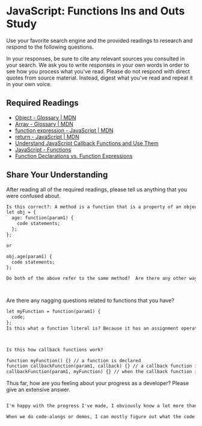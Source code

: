 # JavaScript: Functions Ins and Outs Study

Use your favorite search engine and the provided readings to research and
respond to the following questions.

In your responses, be sure to cite any relevant sources you consulted in your
search. We ask you to write responses in your own words in order to see how you
process what you've read. Please do not respond with direct quotes from source
material. Instead, digest what you've read and repeat it in your own voice.

## Required Readings

-   [Object - Glossary | MDN](https://developer.mozilla.org/en-US/docs/Glossary/Object)
-   [Array - Glossary | MDN](https://developer.mozilla.org/en-US/docs/Glossary/Array)
-   [function expression - JavaScript | MDN](https://developer.mozilla.org/en-US/docs/Web/JavaScript/Reference/Operators/function)
-   [return - JavaScript | MDN](https://developer.mozilla.org/en-US/docs/Web/JavaScript/Reference/Statements/return)
-   [Understand JavaScript Callback Functions and Use Them](http://javascriptissexy.com/understand-javascript-callback-functions-and-use-them)
-   [JavaScript - Functions](http://www.quirksmode.org/js/function.html)
-   [Function Declarations vs. Function Expressions](https://javascriptweblog.wordpress.com/2010/07/06/function-declarations-vs-function-expressions)

## Share Your Understanding

After reading all of the required readings, please tell us anything that you
were confused about.

```md
Is this correct?: A method is a function that is a property of an object.  Methods can be written as either:
let obj = {
  age: function(param1) {
    code statements;
  };
};

or

obj.age(param1) {
  code statements;
};

Do both of the above refer to the same method?  Are there any other ways to write a method?




```

Are there any nagging questions related to functions that you have?

```md
let myFunction = function(param1) {
  code;
};
Is this what a function literal is? Because it has an assignment operator, does that make it a function literal instead of a function (such as obj.function() {} )?



Is this how callback functions work?

function myFunction() {} // a function is declared
function callbackFunction(param1, callback) {} // a callback function is declared.  Do you actually write "callback" as the parameter each time you use a callback function?
callbackFunction(param1, myFunction) {} // when the callback function is called, does the name of the  function to be called back replace the parameter "callback" in callbackFunction?

```

Thus far, how are you feeling about your progress as a developer? Please give an
extensive answer.

```md

I'm happy with the progress I've made, I obviously know a lot more than I did a week ago.  Though learning javascript can be very frustrating, it is very rewarding when a concept 'clicks' and I understand it.  I really want to fully understand why each part of the language does what it does.  I know that you guys have said that often being a developer means looking stuff up and copy/pasting it, but I would feel much better if I can avoid doing that as much as possible.  I like learning spoken languages, and really understanding what each part of the language means and does.  The same goes for javascript, but I fear that we're moving so fast that I don't have time to fully grasp the fundamentals.  You can't write words and sentences in a spoken language if you don't know the alphabet, and similarly I find it hard to write code if I dont fully understand the basics.

When we do code-alongs or demos, I can mostly figure out what the code is doing by looking at it for a bit, and I understand why it does what it does.  When it comes to labs or diagnostics that require me to essentially start writing on a blank slate, however, I really struggle because I don't know how to start.  If I am already working with some code, I can run it and use error messages to figure out what to add or change next.  I could just copy some code from a previous lesson to get me started,  but as I said I'd like to avoid doing that because I don't think it will help me learn.  I think that if we spent more time really learning the definitions (and how to write) all the basic building blocks of the code I wouldn't struggle quite so much.  For example, tonight's homework really helped me because the articles really took the time to explain every part of a function.  Specifically, I found the way this site (http://www.quirksmode.org/js/function.html) explained things to be very informative.  I do understand that this is a bootcamp and we have a lot to cover, so maybe I'll have to learn these things on my own time.  I think that this weekend will help, I plan to do a lot of reading on the fundamentals of javascript.  Really my biggest issue so far is not knowing where to start when writing code from scratch.



```
